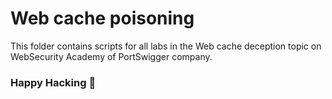 # Web cache poisoning

This folder contains scripts for all labs in the Web cache deception topic on WebSecurity Academy of PortSwigger company.

### Happy Hacking 👾
